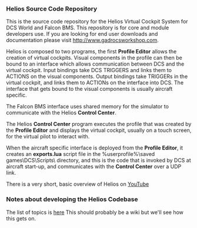 ### Helios Source Code Repository

This is the source code repository for the Helios Virtual Cockpit System for DCS World and Falcon BMS.  This repository is for core and module developers use.  If you are looking for end user downloads and documentation please visit http://www.gadrocsworkshop.com.

Helios is composed to two programs, the first **Profile Editor** allows the creation of virtual cockpits.  Visual components in the profile can then be bound to an interface which allows communication between DCS and the virtual cockpit.  Input bindings take DCS TRIGGERS and links them to ACTIONS on the visual components.  Output bindings take TRIGGERs in the virtual cockpit, and links them to ACTIONs on the interface into DCS.  The interface that gets bound to the visual components is usually aircraft specific.

The Falcon BMS interface uses shared memory for the simulator to communicate with the Helios **Control Center**. 

The Helios **Control Center** program executes the profile that was created by the **Profile Editor** and displays the virtual cockpit, usually on a touch screen, for the virtual pilot to interact with.

When the aircraft specific interface is deployed from the **Profile Editor**, it creates an **exports.lua** script file in the %userprofile%\saved games\DCS\Scripts\ directory, and this is the code that is invoked by DCS at aircraft start-up, and communicates with the **Control Center** over a UDP link.

There is a very short, basic overview of Helios on [YouTube](https://youtu.be/78to_NENQT8)

### Notes about developing the Helios Codebase

The list of topics is [here](developer_notes.md) This should probably be a wiki but we'll see how this gets on.
